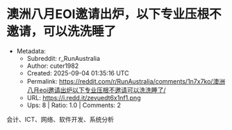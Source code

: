 # 澳洲八月EOI邀请出炉，以下专业压根不邀请，可以洗洗睡了

- Metadata:
  - Subreddit: r_RunAustralia
  - Author: cuter1982
  - Created: 2025-09-04 01:35:16 UTC
  - Permalink: https://reddit.com/r/RunAustralia/comments/1n7x7ko/澳洲八月eoi邀请出炉以下专业压根不邀请可以洗洗睡了/
  - URL: https://i.redd.it/zevuedt6x1nf1.png
  - Ups: 8 | Ratio: 1.0 | Comments: 2


会计、ICT、网络、软件开发、系统分析

